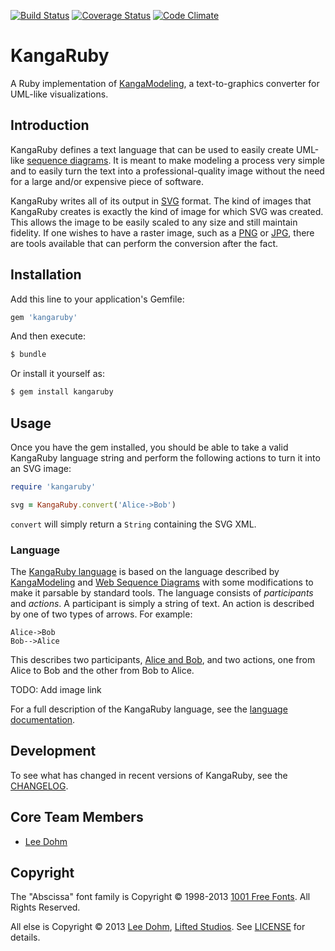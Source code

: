 [![Build Status](https://travis-ci.org/lee-dohm/kangaruby.png?branch=master)](https://travis-ci.org/lee-dohm/kangaruby)
[![Coverage Status](https://coveralls.io/repos/lee-dohm/kangaruby/badge.png?branch=master)](https://coveralls.io/r/lee-dohm/kangaruby)
[![Code Climate](https://codeclimate.com/github/lee-dohm/kangaruby.png)](https://codeclimate.com/github/lee-dohm/kangaruby)

# KangaRuby

A Ruby implementation of [KangaModeling](http://www.kangamodeling.org), a text-to-graphics converter for UML-like visualizations.

## Introduction

KangaRuby defines a text language that can be used to easily create UML-like [sequence diagrams](http://en.wikipedia.org/wiki/Sequence_diagram).  It is meant to make modeling a process very simple and to easily turn the text into a professional-quality image without the need for a large and/or expensive piece of software.

KangaRuby writes all of its output in [SVG](http://en.wikipedia.org/wiki/Scalable_Vector_Graphics) format.  The kind of images that KangaRuby creates is exactly the kind of image for which SVG was created.  This allows the image to be easily scaled to any size and still maintain fidelity.  If one wishes to have a raster image, such as a [PNG](http://en.wikipedia.org/wiki/Portable_Network_Graphics) or [JPG](http://en.wikipedia.org/wiki/JPEG), there are tools available that can perform the conversion after the fact.

## Installation

Add this line to your application's Gemfile:

```ruby
gem 'kangaruby'
```

And then execute:

```bash
$ bundle
```

Or install it yourself as:

```bash
$ gem install kangaruby
```

## Usage

Once you have the gem installed, you should be able to take a valid KangaRuby language string and perform the following actions to turn it into an SVG image:

```ruby
require 'kangaruby'

svg = KangaRuby.convert('Alice->Bob')
```

`convert` will simply return a `String` containing the SVG XML.

### Language

The [KangaRuby language](documentation/Language.md) is based on the language described by [KangaModeling](http://www.kangamodeling.org) and [Web Sequence Diagrams](http://www.websequencediagrams.com) with some modifications to make it parsable by standard tools.  The language consists of *participants* and *actions*.  A participant is simply a string of text.  An action is described by one of two types of arrows.  For example:

```text
Alice->Bob
Bob-->Alice
```

This describes two participants, [Alice and Bob](http://en.wikipedia.org/wiki/Alice_and_Bob), and two actions, one from Alice to Bob and the other from Bob to Alice.

TODO: Add image link

For a full description of the KangaRuby language, see the [language documentation](documentation/Language.md).

## Development

To see what has changed in recent versions of KangaRuby, see the [CHANGELOG](CHANGELOG.md).

## Core Team Members

* [Lee Dohm](https://github.com/lee-dohm)

## Copyright

The "Abscissa" font family is Copyright &copy; 1998-2013 [1001 Free Fonts](http://www.1001freefonts.com). All Rights Reserved.

All else is Copyright &copy; 2013 [Lee Dohm](https://github.com/lee-dohm), [Lifted Studios](https://github.com/lifted-studios).  See [LICENSE](LICENSE.md) for details.
